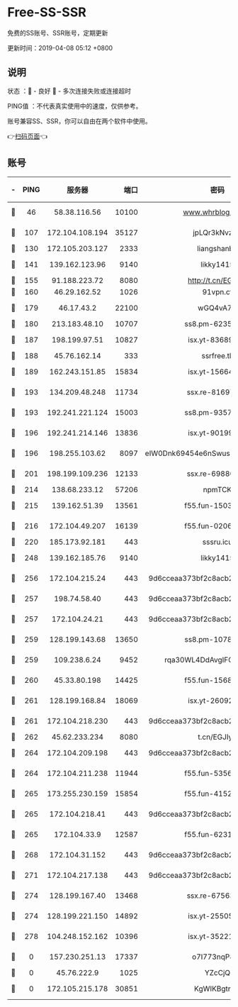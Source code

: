 # Free-SS-SSR

免费的SS账号、SSR账号，定期更新

更新时间：2019-04-08 05:12 +0800

## 说明

状态     ：🙂 - 良好 🙁 - 多次连接失败或连接超时

PING值   ：不代表真实使用中的速度，仅供参考。

账号兼容SS、SSR，你可以自由在两个软件中使用。

👉[扫码页面](https://liesauer.github.io/Free-SS-SSR/)👈

## 账号

|-|PING|服务器|端口|密码|加密方式|区域|
|:----:|:----:|:-----:|-----:|:----:|:----:|:----:|
|🙂|46|58.38.116.56|10100|www.whrblog.online|aes-256-cfb|CN|
|🙂|107|172.104.108.194|35127|jpLQr3kNvzJG|aes-256-cfb|JP|
|🙂|130|172.105.203.127|2333|liangshanbo|chacha20|JP|
|🙂|141|139.162.123.96|9140|likky1415|aes-256-cfb|JP|
|🙂|155|91.188.223.72|8080|http://t.cn/EGJIyrl|rc4-md5|RU|
|🙂|160|46.29.162.52|1026|91vpn.cf|rc4-md5|RU|
|🙂|179|46.17.43.2|22100|wGQ4vA7D|aes-256-gcm|RU|
|🙂|180|213.183.48.10|10707|ss8.pm-62353163|rc4-md5|RU|
|🙂|187|198.199.97.51|10827|isx.yt-83689469|aes-256-cfb|US|
|🙂|188|45.76.162.14|333|ssrfree.tk|rc4|SG|
|🙂|189|162.243.151.85|15834|isx.yt-15664779|aes-256-cfb|US|
|🙂|193|134.209.48.248|11734|ssx.re-81697761|aes-256-cfb|US|
|🙂|193|192.241.221.124|15003|ss8.pm-93570423|aes-256-cfb|US|
|🙂|196|192.241.214.146|13836|isx.yt-90199360|aes-256-cfb|US|
|🙂|196|198.255.103.62|8097|eIW0Dnk69454e6nSwuspv9DmS201tQ0D|aes-256-cfb|US|
|🙂|201|198.199.109.236|12133|ssx.re-69880169|aes-256-cfb|US|
|🙂|214|138.68.233.12|57206|npmTCK|rc4-md5|US|
|🙂|215|139.162.51.39|13561|f55.fun-15030529|aes-256-cfb|SG|
|🙂|216|172.104.49.207|16139|f55.fun-02064603|aes-256-cfb|SG|
|🙂|220|185.173.92.181|443|sssru.icu|rc4-md5|RU|
|🙂|248|139.162.185.76|9140|likky1415|aes-256-cfb|DE|
|🙂|256|172.104.215.24|443|9d6cceaa373bf2c8acb22e60b6a58be6|aes-256-cfb|US|
|🙂|257|198.74.58.40|443|9d6cceaa373bf2c8acb22e60b6a58be6|aes-256-cfb|US|
|🙂|257|172.104.24.21|443|9d6cceaa373bf2c8acb22e60b6a58be6|aes-256-cfb|US|
|🙂|259|128.199.143.68|13650|ss8.pm-10789087|aes-256-cfb|SG|
|🙂|259|109.238.6.24|9452|rqa30WL4DdAvgIFG6Fs3znzTa|aes-256-cfb|FR|
|🙂|260|45.33.80.198|14425|f55.fun-15681985|aes-256-cfb|US|
|🙂|261|128.199.168.84|18069|isx.yt-26092069|aes-256-cfb|SG|
|🙂|261|172.104.218.230|443|9d6cceaa373bf2c8acb22e60b6a58be6|aes-256-cfb|US|
|🙂|262|45.62.233.234|8080|t.cn/EGJIyrl|rc4-md5|CA|
|🙂|264|172.104.209.198|443|9d6cceaa373bf2c8acb22e60b6a58be6|aes-256-cfb|US|
|🙂|264|172.104.211.238|11944|f55.fun-53560857|aes-256-cfb|US|
|🙂|265|173.255.230.159|15854|f55.fun-41521636|aes-256-cfb|US|
|🙂|265|172.104.218.41|443|9d6cceaa373bf2c8acb22e60b6a58be6|aes-256-cfb|US|
|🙂|265|172.104.33.9|12587|f55.fun-62319009|aes-256-cfb|SG|
|🙂|268|172.104.31.152|443|9d6cceaa373bf2c8acb22e60b6a58be6|aes-256-cfb|US|
|🙂|271|172.104.217.138|443|9d6cceaa373bf2c8acb22e60b6a58be6|aes-256-cfb|US|
|🙂|274|128.199.167.40|13468|ssx.re-67563854|aes-256-cfb|SG|
|🙂|274|128.199.221.150|14892|isx.yt-25505033|aes-256-cfb|SG|
|🙂|278|104.248.152.162|10396|isx.yt-35221606|aes-256-cfb|SG|
|🙁|0|157.230.251.13|17337|o7I773nqP8ug|aes-256-cfb|SG|
|🙁|0|45.76.222.9|1025|YZcCjQ|rc4-md5|JP|
|🙁|0|172.105.215.178|30851|KgWIKBgtrjzT|aes-256-cfb|JP|
